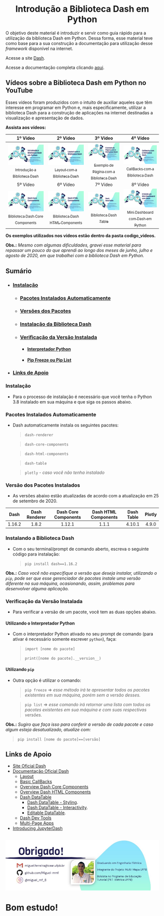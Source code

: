 <h1 align="center"> Introdução a Biblioteca Dash em Python</h1>

O objetivo deste material é introduzir e servir como guia rápido para a utilização da biblioteca Dash em Python. Dessa forma, esse material teve como base para a sua construção a documentação para utilização desse _framework_ disponível na internet.

Acesse a site [Dash](https://plotly.com/dash/).

Acesse a documentação completa clicando [aqui](https://dash.plotly.com/introduction).

## **Vídeos sobre a Biblioteca Dash em Python no YouTube**

Esses vídeos foram produzidos com o intuito de auxiliar aqueles que têm interesse em programar em Python e, mais especificamente, utilizar a biblioteca Dash para a construção de aplicações na internet destinadas a visualização e apresentação de dados.

**Assista aos vídeos:**

| 1º Vídeo | 2º Vídeo | 3º Vídeo | 4º Vídeo |
| :---: | :---: | :---: | :---: |
[<img src="imagens/introducao.jpg" > <br> <sub> Introdução a Biblioteca Dash </sub>](https://youtu.be/CjhlN4UZc3I) | [<img src="imagens/layout.jpg" > <br> <sub> Layout com a Biblioteca Dash </sub>](https://youtu.be/S3xXAKBicPE) | [<img src="imagens/page_dash.jpg" > <br> <sub> Exemplo de Página com a Biblioteca Dash </sub>](https://youtu.be/dRgoPuUeQMs) | [<img src="imagens/callbacks.jpg" > <br> <sub> CallBacks com a Biblioteca Dash </sub>](https://youtu.be/Xff2GEpcawQ) |
| 5º Vídeo | 6º Vídeo | 7º Vídeo | 8º Vídeo |
[<img src="imagens/core_components.jpg" > <br> <sub> Biblioteca Dash Core Components </sub>](https://youtu.be/q_83OeJNv2k) | [<img src="imagens/html_components.jpg" > <br> <sub> Biblioteca Dash HTML Components </sub>](https://youtu.be/N49IHkvV9qU) | [<img src="imagens/dash_datatable.jpg" > <br> <sub> Biblioteca Dash Table </sub>](https://youtu.be/-6HRKsD36qQ) | [<img src="imagens/mini_dashboard.jpg" > <br> <sub> Mini Dashboard com Dash em Python </sub>](https://youtu.be/5mJvsZa6h5s)

**Os exemplos utilizados nos vídeos estão dentro da pasta codigo_videos.**

**Obs.:** _Mesmo com algumas dificuldades, gravei esse material para repassar um pouco do que aprendi ao longo dos meses de junho, julho e agosto de 2020, em que trabalhei com a biblioteca Dash em Python._

## Sumário

* ### [Instalação](#Instalação)
    * ### [Pacotes Instalados Automaticamente](#pacotes)
    * ### [Versões dos Pacotes](#versoes)
    * ### [Instalação da Biblioteca Dash](#installdash)
    * ### [Verificação da Versão Instalada](#versaoinstalada)
        * #### [Interpretador Python](#interpython)
        * #### [Pip Freeze ou Pip List](#piplist)
* ### [Links de Apoio](#links)


### **Instalação**

* Para o processo de instalação é necessário que você tenha o Python 3.8 instalado em sua máquina e que siga os passos abaixo.


### **Pacotes Instalados Automaticamente** <a name="pacotes"></a>

* Dash automaticamente instala os seguintes pacotes:
    > `dash-renderer`

    > `dash-core-components`

    > `dash-html-components`

    > `dash-table`

    > `plotly` - _caso você não tenha instalado_


### **Versão dos Pacotes Instalados** <a name="versoes"></a>

* As versões abaixo estão atualizadas de acordo com a atualização em 25 de setembro de 2020.

| Dash | Dash Renderer | Dash Core Components | Dash HTML Components | Dash Table | Plotly |
| :---: | :---: | :---: | :---: | :---: | :---: |
| 1.16.2 | 1.8.2 | 1.12.1 | 1.1.1 | 4.10.1 | 4.9.0 |


### **Instalando a Biblioteca Dash** <a name="installdash"></a>

* Com o seu terminal/prompt de comando aberto, escreva o seguinte código para instalação:
    > `pip install dash==1.16.2`

**Obs.:** _Caso você não especifique a versão que deseja instalar, utilizando o `pip`, pode ser que esse gerenciador de pacotes instale uma versão diferente na sua máquina, ocasionando, assim, problemas para desenvolver alguma aplicação._


### **Verificação da Versão Instalada** <a name="versãoinstalada"></a>

* Para verificar a versão de um pacote, você tem as duas opções abaixo.


#### **Utilizando o Interpretador Python** <a name="interpython"></a>

* Com o interpretador Python ativado no seu prompt de comando (para ativar é necessário somente escrever `python`), faça:
    > `import [nome do pacote]`
    >
    > `print([nome do pacote].__version__)`


#### **Utilizando `pip`** <a name="piplist"></a>

* Outra opção é utilizar o comando:

    > `pip freeze` => _esse método irá te apresentar todos os pacotes existentes em sua máquina, porém  sem a versão desses._

    > `pip list` => _esse comando irá retornar uma lista com todos os pacotes existentes em sua máquina e com suas respectivas versões._

**Obs.:** _Sugiro que faça isso para conferir a versão de cada pacote e caso algum esteja desatualizado, atualize com:_
> `pip install [nome do pacote]==[versão]`


## **Links de Apoio** <a name="links"></a>

* [Site Oficial Dash](https://plotly.com/dash/)
* [Documentação Oficial Dash](https://dash.plotly.com/introduction)
    * [Layout](https://dash.plotly.com/layout)
    * [Basic CallBacks](https://dash.plotly.com/basic-callbacks)
    * [Overview Dash Core Components](https://dash.plotly.com/dash-core-components)
    * [Overview Dash HTML Components](https://dash.plotly.com/dash-html-components)
    * [Dash DataTable](https://dash.plotly.com/datatable)
        * [Dash DataTable - Styling](https://dash.plotly.com/datatable/style).
        * [Dash DataTable - Interactivity](https://dash.plotly.com/datatable/interactivity).
        * [Editable DataTable](https://dash.plotly.com/datatable/editable).
    * [Dash Dev Tools](https://dash.plotly.com/devtools)
    * [Multi-Page Apps](https://dash.plotly.com/urls)
* [Introducing JupyterDash](https://medium.com/plotly/introducing-jupyterdash-811f1f57c02e)

<br>

<img src="imagens/rodape_no_github.jpg" align='center'>


# Bom estudo!